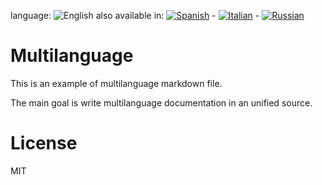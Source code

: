 ﻿<!--multilang v0 en:multilanguage.md es:multilenguaje.md it:multilingua.md ru:мультиязычный.md -->
<!--multilang buttons-->
language: ![English](https://raw.githubusercontent.com/codenautas/multilang/master/img/lang-en.png)
also available in:
[![Spanish](https://raw.githubusercontent.com/codenautas/multilang/master/img/lang-es.png)](multilenguaje.md) - 
[![Italian](https://raw.githubusercontent.com/codenautas/multilang/master/img/lang-it.png)](multilingua.md) -
[![Russian](https://raw.githubusercontent.com/codenautas/multilang/master/img/lang-ru.png)](мультиязычный.md)

<!--lang:en-->
# Multilanguage

This is an example of multilanguage markdown file.

The main goal is write multilanguage documentation in an unified source.

<!--lang:es--]
# Multilenguaje (Multilanguage)

Esto es una prueba de archivos markdown multilenguajes.

El principal objetivo es escribir la documentación en un único fuente.

[!--lang:it--]
# Multilingua (Multilanguage)

Questo è un esempio di file di Markdown multilingua.

L'obiettivo principale è scrivere la documentazione multilingue in una fonte unificata.

[!--lang:ru--]
# мультиязычный (Multilanguage)

Этопример многоязычной файла уценки.

Основная цель написать мультиязычный документации в единой источника.

[!--lang:en-->
# License

<!--lang:es--]
# Licencia

[!--lang:it--]
# Licenza

[!--lang:ru--]
# лицензия

[!--lang:*-->
MIT
<!--lang:.-->
